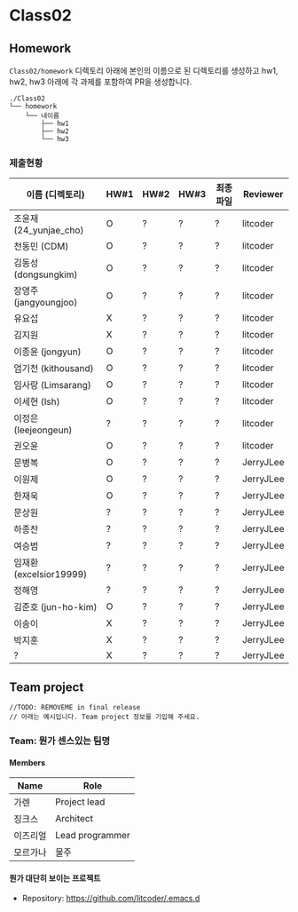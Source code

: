 # Class02


## Homework
`Class02/homework` 디렉토리 아래에 본인의 이름으로 된 디렉토리를 생성하고 hw1, hw2, hw3 아래에 각 과제를 포함하여 PR을 생성합니다.

```
./Class02
└── homework
    └── 내이름
        ├── hw1
        ├── hw2
        └── hw3
```

### 제출현황
| 이름 (디렉토리)           | HW#1 | HW#2 | HW#3 | 최종 파일 | Reviewer |
|------------------------|------|------|------|----------|----------|
| 조윤재 (24_yunjae_cho) | O | ? | ? | ? | litcoder |
| 천동민 (CDM)            | O | ? | ? | ? | litcoder |
| 김동성 (dongsungkim)    | O | ? | ? | ? | litcoder |
| 장영주 (jangyoungjoo)   | O | ? | ? | ? | litcoder |
| 유요섭                  | X | ? | ? | ? | litcoder |
| 김지원                  | X | ? | ? | ? | litcoder |
| 이종윤 (jongyun)        | O | ? | ? | ? | litcoder |
| 엄기천 (kithousand)     | O | ? | ? | ? | litcoder |
| 임사랑 (Limsarang)      | O | ? | ? | ? | litcoder |
| 이세현 (Ish)            | O | ? | ? | ? | litcoder |
| 이정은 (leejeongeun)    | ? | ? | ? | ? | litcoder |
| 권오윤                  | O | ? | ? | ? | litcoder |
| 문병복                  | O | ? | ? | ? | JerryJLee |
| 이원제                  | O | ? | ? | ? | JerryJLee |
| 한재욱                  | O | ? | ? | ? | JerryJLee |
| 문상원                  | ? | ? | ? | ? | JerryJLee |
| 하종찬                  | ? | ? | ? | ? | JerryJLee |
| 여승범                  | ? | ? | ? | ? | JerryJLee |
| 임재환 (excelsior19999) | ? | ? | ? | ? | JerryJLee |
| 정해영                  | ? | ? | ? | ? | JerryJLee |
| 김준호 (jun-ho-kim)     | O | ? | ? | ? | JerryJLee |
| 이송이                  | X | ? | ? | ? | JerryJLee |
| 박지훈                  | X | ? | ? | ? | JerryJLee |
| ?                      | X | ? | ? | ? | JerryJLee |


## Team project

```
//TODO: REMOVEME in final release
// 아래는 예시입니다. Team project 정보를 기입해 주세요.
```

### Team: 뭔가 센스있는 팀명
#### Members

| Name | Role |
|----|----|
| 가렌 | Project lead |
| 징크스 | Architect |
| 이즈리얼 | Lead programmer |
| 모르가나 | 물주 |

#### 뭔가 대단히 보이는 프로젝트
  * Repository: https://github.com/litcoder/.emacs.d
